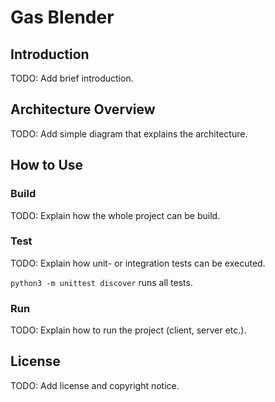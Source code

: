 # Gas Blender

## Introduction

TODO: Add brief introduction.

## Architecture Overview

TODO: Add simple diagram that explains the architecture.

## How to Use

### Build

TODO: Explain how the whole project can be build.

### Test

TODO: Explain how unit- or integration tests can be executed.

`python3 -m unittest discover` runs all tests.

### Run

TODO: Explain how to run the project (client, server etc.).

## License

TODO: Add license and copyright notice.
